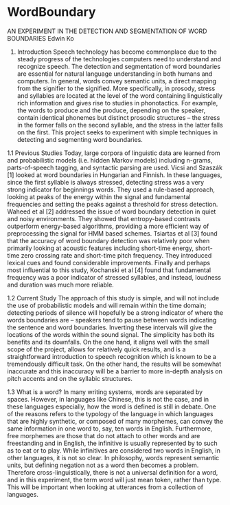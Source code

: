 WordBoundary
============
AN EXPERIMENT IN THE DETECTION AND
SEGMENTATION OF WORD BOUNDARIES
Edwin Ko

1. Introduction
Speech technology has become commonplace due to the steady progress of the technologies computers need to understand and recognize speech. The detection and segmentation of word boundaries are essential for natural language understanding in both humans and computers. In general, words convey semantic units, a direct mapping from the signifier to the signified. More specifically, in prosody, stress and syllables are located at the level of the word containing linguistically rich information and gives rise to studies in phonotactics. For example, the words to produce and the produce, depending on the speaker, contain identical phonemes but distinct prosodic structures – the stress in the former falls on the second syllable, and the stress in the latter falls on the first. This project seeks to experiment with simple techniques in detecting and segmenting word boundaries.

1.1 Previous Studies
Today, large corpora of linguistic data are learned from and probabilistic models (i.e. hidden Markov models) including n-grams, parts-of-speech tagging, and syntactic parsing are used. Vicsi and Szaszák [1] looked at word boundaries in Hungarian and Finnish. In these languages, since the first syllable is always stressed, detecting stress was a very strong indicator for beginnings words. They used a rule-based approach, looking at peaks of the energy within the signal and fundamental frequencies and setting the peaks against a threshold for stress detection. Waheed et al [2] addressed the issue of word boundary detection in quiet and noisy environments. They showed that entropy-based contrasts outperform energy-based algorithms, providing a more efficient way of preprocessing the signal for HMM based schemes. Tsiartas et al [3] found that the accuracy of word boundary detection was relatively poor when primarily looking at acoustic features including short-time energy, short-time zero crossing rate and short-time pitch frequency. They introduced lexical cues and found considerable improvements. Finally and perhaps most influential to this study, Kochanski et al [4] found that fundamental frequency was a poor indicator of stressed syllables, and instead, loudness and duration was much more reliable.

1.2 Current Study
The approach of this study is simple, and will not include the use of probabilistic models and will remain within the time domain; detecting periods of silence will hopefully be a strong indicator of where the words boundaries are – speakers tend to pause between words indicating the sentence and word boundaries. Inverting these intervals will give the locations of the words within the sound signal. The simplicity has both its benefits and its downfalls. On the one hand, it aligns well with the small scope of the project, allows for relatively quick results, and is a straightforward introduction to speech recognition which is known to be a tremendously difficult task. On the other hand, the results will be somewhat inaccurate and this inaccuracy will be a barrier to more in-depth analysis on pitch accents and on the syllabic structures.

1.3 What is a word?
In many writing systems, words are separated by spaces. However, in languages like Chinese, this is not the case, and in these languages especially, how the word is defined is still in debate. One of the reasons refers to the typology of the language in which languages that are highly synthetic, or composed of many morphemes, can convey the same information in one word to, say, ten words in English. Furthermore, free morphemes are those that do not attach to other words and are freestanding and in English, the infinitive is usually represented by to such as to eat or to play. While infinitives are considered two words in English, in other languages, it is not so clear. In philosophy, words represent semantic units, but defining negation not as a word then becomes a problem. Therefore cross-linguistically, there is not a universal definition for a word, and in this experiment, the term word will just mean token, rather than type. This will be important when looking at utterances from a collection of languages.
